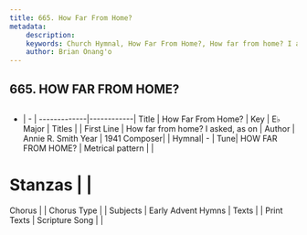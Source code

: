 ```yaml
---
title: 665. How Far From Home?
metadata:
    description: 
    keywords: Church Hymnal, How Far From Home?, How far from home? I asked, as on  , 
    author: Brian Onang'o
---
```



## 665. HOW FAR FROM HOME?

```txt

```

- |   -  |
-------------|------------|
Title | How Far From Home? |
Key | E♭ Major |
Titles |  |
First Line | How far from home? I asked, as on   |
Author | Annie R. Smith
Year | 1941
Composer|  |
Hymnal|  - |
Tune| HOW FAR FROM HOME? |
Metrical pattern | |
# Stanzas |  |
Chorus |  |
Chorus Type |  |
Subjects | Early Advent Hymns |
Texts |  |
Print Texts | 
Scripture Song |  |
  
